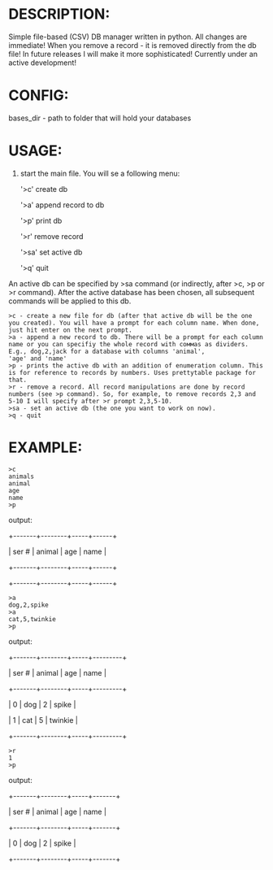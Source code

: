DESCRIPTION:
===========
Simple file-based (CSV) DB manager written in python.
All changes are immediate! When you remove a record - it is removed directly from the db file! In future releases I will make it more sophisticated!
Currently under an active development!

CONFIG:
======
bases_dir - path to folder that will hold your databases


USAGE:
=====
1. start the main file. You will se a following menu:

	  '>c'   create db
    
    '>a'   append record to db
    
    '>p'   print db
    
    '>r'   remove record
    
    '>sa'  set active db
    
    '>q'   quit
	
An active db can be specified by >sa command (or indirectly, after >c, >p or >r command). After the active database has been chosen, all subsequent commands will be applied to this db.

	>c - create a new file for db (after that active db will be the one you created). You will have a prompt for each column name. When done, just hit enter on the next prompt.
	>a - append a new record to db. There will be a prompt for each column name or you can specifiy the whole record with coммаs as dividers. E.g., dog,2,jack for a database with columns 'animal',
	'age' and 'name'
	>p - prints the active db with an addition of enumeration column. This is for reference to records by numbers. Uses prettytable package for that.
	>r - remove a record. All record manipulations are done by record numbers (see >p command). So, for example, to remove records 2,3 and 5-10 I will specify after >r prompt 2,3,5-10.
	>sa - set an active db (the one you want to work on now).
	>q - quit
	
EXAMPLE:
=======
	
	>c
	animals
	animal
	age
	name
	>p
	
output:

+-------+--------+-----+------+

| ser # | animal | age | name |

+-------+--------+-----+------+

+-------+--------+-----+------+

	>a
	dog,2,spike
	>a
	cat,5,twinkie
	>p

output:

+-------+--------+-----+---------+

| ser # | animal | age |   name  |

+-------+--------+-----+---------+

|   0   |  dog   |  2  |  spike  |

|   1   |  cat   |  5  | twinkie |

+-------+--------+-----+---------+

	>r
	1
	>p

output:

+-------+--------+-----+-------+

| ser # | animal | age |  name |

+-------+--------+-----+-------+

|   0   |  dog   |  2  | spike |

+-------+--------+-----+-------+
